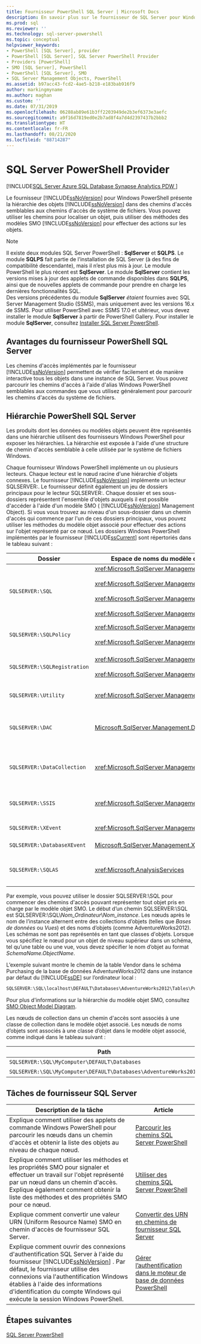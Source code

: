 ```yaml
---
title: Fournisseur PowerShell SQL Server | Microsoft Docs
description: En savoir plus sur le fournisseur de SQL Server pour Windows PowerShell, qui permet d’accéder aux objets SQL Server à l’aide de chemins d’accès similaires aux chemins d’accès du système de fichiers.
ms.prod: sql
ms.reviewer: ''
ms.technology: sql-server-powershell
ms.topic: conceptual
helpviewer_keywords:
- PowerShell [SQL Server], provider
- PowerShell [SQL Server], SQL Server PowerShell Provider
- Providers [PowerShell]
- SMO [SQL Server], PowerShell
- PowerShell [SQL Server], SMO
- SQL Server Management Objects, PowerShell
ms.assetid: b97acc43-fcd2-4ae5-b218-e183bab916f9
author: markingmyname
ms.author: maghan
ms.custom: ''
ms.date: 07/31/2019
ms.openlocfilehash: 06288ab89e61b3ff2203949de2b3ef6373e3aefc
ms.sourcegitcommit: a9f16d7819ed0e2b7ad8f4a7d4d2397437b2bbb2
ms.translationtype: HT
ms.contentlocale: fr-FR
ms.lasthandoff: 08/21/2020
ms.locfileid: "88714287"
---
```

# <a name="sql-server-powershell-provider"></a>SQL Server PowerShell Provider

[!INCLUDE[SQL Server Azure SQL Database Synapse Analytics PDW ](../includes/applies-to-version/sql-asdb-asdbmi-asa-pdw.md)]

Le fournisseur [!INCLUDE[ssNoVersion](../includes/ssnoversion-md.md)] pour Windows PowerShell présente la hiérarchie des objets [!INCLUDE[ssNoVersion](../includes/ssnoversion-md.md)] dans des chemins d'accès semblables aux chemins d'accès de système de fichiers. Vous pouvez utiliser les chemins pour localiser un objet, puis utiliser des méthodes des modèles SMO [!INCLUDE[ssNoVersion](../includes/ssnoversion-md.md)] pour effectuer des actions sur les objets.  
  
> [!NOTE]
> Il existe deux modules SQL Server PowerShell : **SqlServer** et **SQLPS**. Le module **SQLPS** fait partie de l’installation de SQL Server (à des fins de compatibilité descendante), mais il n’est plus mis à jour. Le module PowerShell le plus récent est **SqlServer**. Le module **SqlServer** contient les versions mises à jour des applets de commande disponibles dans **SQLPS**, ainsi que de nouvelles applets de commande pour prendre en charge les dernières fonctionnalités SQL.  
> Des versions précédentes du module **SqlServer** *étaient* fournies avec SQL Server Management Studio (SSMS), mais uniquement avec les versions 16.x de SSMS. Pour utiliser PowerShell avec SSMS 17.0 et ultérieur, vous devez installer le module **SqlServer** à partir de PowerShell Gallery.
> Pour installer le module **SqlServer**, consultez [Installer SQL Server PowerShell](download-sql-server-ps-module.md).

## <a name="benefits-of-the-sql-server-powershell-provider"></a>Avantages du fournisseur PowerShell SQL Server

Les chemins d'accès implémentés par le fournisseur [!INCLUDE[ssNoVersion](../includes/ssnoversion-md.md)] permettent de vérifier facilement et de manière interactive tous les objets dans une instance de SQL Server. Vous pouvez parcourir les chemins d'accès à l'aide d'alias Windows PowerShell semblables aux commandes que vous utilisez généralement pour parcourir les chemins d'accès du système de fichiers.  
  
## <a name="the-sql-server-powershell-hierarchy"></a>Hiérarchie PowerShell SQL Server

Les produits dont les données ou modèles objets peuvent être représentés dans une hiérarchie utilisent des fournisseurs Windows PowerShell pour exposer les hiérarchies. La hiérarchie est exposée à l'aide d'une structure de chemin d'accès semblable à celle utilisée par le système de fichiers Windows.  
  
 Chaque fournisseur Windows PowerShell implémente un ou plusieurs lecteurs. Chaque lecteur est le nœud racine d'une hiérarchie d'objets connexes. Le fournisseur [!INCLUDE[ssNoVersion](../includes/ssnoversion-md.md)] implémente un lecteur SQLSERVER:. Le fournisseur définit également un jeu de dossiers principaux pour le lecteur SQLSERVER:. Chaque dossier et ses sous-dossiers représentent l'ensemble d'objets auxquels il est possible d'accéder à l'aide d'un modèle SMO ( [!INCLUDE[ssNoVersion](../includes/ssnoversion-md.md)] Management Object). Si vous vous trouvez au niveau d'un sous-dossier dans un chemin d'accès qui commence par l'un de ces dossiers principaux, vous pouvez utiliser les méthodes du modèle objet associé pour effectuer des actions sur l'objet représenté par ce nœud. Les dossiers Windows PowerShell implémentés par le fournisseur [!INCLUDE[ssCurrent](../includes/sscurrent-md.md)] sont répertoriés dans le tableau suivant :  
  
|Dossier|Espace de noms du modèle objet SQL Server|Objets|  
|------------|---------------------------------------|-------------|  
|`SQLSERVER:\SQL`|<xref:Microsoft.SqlServer.Management.Smo><br /><br /> <xref:Microsoft.SqlServer.Management.Smo.Agent><br /><br /> <xref:Microsoft.SqlServer.Management.Smo.Broker><br /><br /> <xref:Microsoft.SqlServer.Management.Smo.Mail>|Objets de base de données, tels que les tables, les vues et les procédures stockées.|  
|`SQLSERVER:\SQLPolicy`|<xref:Microsoft.SqlServer.Management.Dmf><br /><br /> <xref:Microsoft.SqlServer.Management.Facets>|Objets de la Gestion basée sur des stratégies, tels que les stratégies et les facettes.|  
|`SQLSERVER:\SQLRegistration`|<xref:Microsoft.SqlServer.Management.RegisteredServers><br /><br /> <xref:Microsoft.SqlServer.Management.Smo.RegSvrEnum>|Objets de serveurs inscrits, tels que des groupes de serveurs et des serveurs inscrits.|  
|`SQLSERVER:\Utility`|<xref:Microsoft.SqlServer.Management.Utility>|Objets utilitaires, tels que les instances gérées du [!INCLUDE[ssDE](../includes/ssde-md.md)].|  
|`SQLSERVER:\DAC`|[Microsoft.SqlServer.Management.Dac](https://docs.microsoft.com/previous-versions/sql/sql-server-2012/ee212127(v=sql.110))|Objets d'application de couche Données tels que les packages de DAC, et opérations telles que le déploiement d'une DAC.|  
|`SQLSERVER:\DataCollection`|<xref:Microsoft.SqlServer.Management.Collector>|Objets du collecteur de données tels que les jeux d'éléments de collecte et magasins de configuration.|  
|`SQLSERVER:\SSIS`|<xref:Microsoft.SqlServer.Management.IntegrationServices>|[!INCLUDE[ssISnoversion](../includes/ssisnoversion-md.md)] tels que les projets, les packages et les environnements.|  
|`SQLSERVER:\XEvent`|<xref:Microsoft.SqlServer.Management.XEvent>|Événements étendus SQL Server|
|`SQLSERVER:\DatabaseXEvent`|[Microsoft.SqlServer.Management.XEventDbScoped](https://docs.microsoft.com/dotnet/api/microsoft.sqlserver.management.xeventdbscoped)|Événements étendus SQL Server|
|`SQLSERVER:\SQLAS`|<xref:Microsoft.AnalysisServices>|[!INCLUDE[ssASnoversion](../includes/ssasnoversion-md.md)] tels que des cubes, des agrégations et des dimensions.|  
  
 Par exemple, vous pouvez utiliser le dossier SQLSERVER:\SQL pour commencer des chemins d'accès pouvant représenter tout objet pris en charge par le modèle objet SMO. Le début d’un chemin SQLSERVER:\SQL est SQLSERVER:\SQL\\*Nom_Ordinateur*\\*Nom_instance*. Les nœuds après le nom de l’instance alternent entre des collections d’objets (telles que *Bases de données* ou *Vues*) et des noms d’objets (comme AdventureWorks2012). Les schémas ne sont pas représentés en tant que classes d'objets. Lorsque vous spécifiez le nœud pour un objet de niveau supérieur dans un schéma, tel qu’une table ou une vue, vous devez spécifier le nom d’objet au format *SchemaName.ObjectName*.  
  
 L’exemple suivant montre le chemin de la table Vendor dans le schéma Purchasing de la base de données AdventureWorks2012 dans une instance par défaut du [!INCLUDE[ssDE](../includes/ssde-md.md)] sur l’ordinateur local :  
  
```powershell
SQLSERVER:\SQL\localhost\DEFAULT\Databases\AdventureWorks2012\Tables\Purchasing.Vendor  
```
  
 Pour plus d'informations sur la hiérarchie du modèle objet SMO, consultez [SMO Object Model Diagram](../relational-databases/server-management-objects-smo/smo-object-model-diagram.md).  
  
 Les nœuds de collection dans un chemin d'accès sont associés à une classe de collection dans le modèle objet associé. Les nœuds de noms d’objets sont associés à une classe d’objet dans le modèle objet associé, comme indiqué dans le tableau suivant :  
  
|Path|Classe SMO|  
|----------|---------------|  
|`SQLSERVER:\SQL\MyComputer\DEFAULT\Databases`|<xref:Microsoft.SqlServer.Management.Smo.DatabaseCollection>|  
|`SQLSERVER:\SQL\MyComputer\DEFAULT\Databases\AdventureWorks2012`|<xref:Microsoft.SqlServer.Management.Smo.Database>|  
  
## <a name="sql-server-provider-tasks"></a>Tâches de fournisseur SQL Server  
  
|Description de la tâche|Article|  
|----------------------|-----------|  
|Explique comment utiliser des applets de commande Windows PowerShell pour parcourir les nœuds dans un chemin d'accès et obtenir la liste des objets au niveau de chaque nœud.|[Parcourir les chemins SQL Server PowerShell](navigate-sql-server-powershell-paths.md)|  
|Explique comment utiliser les méthodes et les propriétés SMO pour signaler et effectuer un travail sur l'objet représenté par un nœud dans un chemin d'accès. Explique également comment obtenir la liste des méthodes et des propriétés SMO pour ce nœud.|[Utiliser des chemins SQL Server PowerShell](work-with-sql-server-powershell-paths.md)|  
|Explique comment convertir une valeur URN (Uniform Resource Name) SMO en chemin d'accès de fournisseur SQL Server.|[Convertir des URN en chemins de fournisseur SQL Server](https://docs.microsoft.com/powershell/module/sqlserver/Convert-UrnToPath)|  
|Explique comment ouvrir des connexions d'authentification SQL Server à l'aide du fournisseur [!INCLUDE[ssNoVersion](../includes/ssnoversion-md.md)] . Par défaut, le fournisseur utilise des connexions via l'authentification Windows établies à l'aide des informations d'identification du compte Windows qui exécute la session Windows PowerShell.|[Gérer l’authentification dans le moteur de base de données PowerShell](manage-authentication-in-database-engine-powershell.md)|  
  
## <a name="next-steps"></a>Étapes suivantes

[SQL Server PowerShell](sql-server-powershell.md)